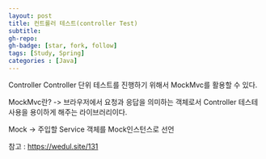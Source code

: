 ```yaml
---
layout: post
title: 컨트롤러 테스트(controller Test)
subtitle: 
gh-repo: 
gh-badge: [star, fork, follow]
tags: [Study, Spring]
categories : [Java]
---
```



Controller
Controller 단위 테스트를 진행하기 위해서 MockMvc를 활용할 수 있다.

MockMvc란?
-> 브라우저에서 요청과 응답을 의미하는 객체로서 Controller 테스테 사용을 용이하게 해주는 라이브러리이다.

Mock
-> 주입할 Service 객체를 Mock인스턴스로 선언


참고 : https://wedul.site/131